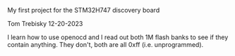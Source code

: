 My first project for the STM32H747 discovery board

Tom Trebisky  12-20-2023

I learn how to use openocd and I read out both 1M flash banks
to see if they contain anything.
They don't, both are all 0xff (i.e. unprogrammed).
